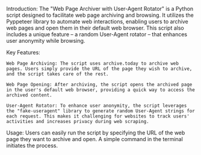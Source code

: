 Introduction:
The "Web Page Archiver with User-Agent Rotator" is a Python script designed to facilitate web page archiving and browsing. It utilizes the Pyppeteer library to automate web interactions, enabling users to archive web pages and open them in their default web browser. This script also includes a unique feature – a random User-Agent rotator – that enhances user anonymity while browsing.

Key Features:

    Web Page Archiving: The script uses archive.today to archive web pages. Users simply provide the URL of the page they wish to archive, and the script takes care of the rest.

    Web Page Opening: After archiving, the script opens the archived page in the user's default web browser, providing a quick way to access the archived content.

    User-Agent Rotator: To enhance user anonymity, the script leverages the "fake-useragent" library to generate random User-Agent strings for each request. This makes it challenging for websites to track users' activities and increases privacy during web scraping.

Usage:
Users can easily run the script by specifying the URL of the web page they want to archive and open. A simple command in the terminal initiates the process.
